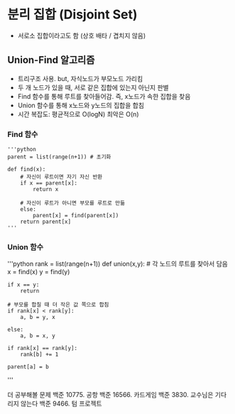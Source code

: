 # 분리 집합 (Disjoint Set)
 * 서로소 집합이라고도 함 (상호 배타 / 겹치지 않음)

## Union-Find 알고리즘
 * 트리구조 사용. but, 자식노드가 부모노드 가리킴
 * 두 개 노드가 있을 때, 서로 같은 집합에 있는지 아닌지 판별
 * Find 함수를 통해 루트를 찾아들어감. 즉, x노드가 속한 집합을 찾음
 * Union 함수를 통해 x노드와 y노드의 집합을 합침
 * 시간 복잡도: 평균적으로 O(logN) 최악은 O(n)

### Find 함수
    '''python
    parent = list(range(n+1)) # 초기화

    def find(x):
        # 자신이 루트이면 자기 자신 반환
        if x == parent[x]: 
            return x
        
        # 자신이 루트가 아니면 부모를 루트로 만듦
        else:
            parent[x] = find(parent[x])
        return parent[x]
    '''

### Union 함수
'''python
rank = list(range(n+1))
def union(x,y):
    # 각 노드의 루트를 찾아서 담음
    x = find(x)
    y = find(y)
    
    if x == y:
        return
    
    # 부모를 합칠 때 더 작은 값 쪽으로 합침
    if rank[x] < rank[y]:
    	a, b = y, x

    else:
    	a, b = x, y

    if rank[x] == rank[y]:
    	rank[b] += 1
    
    parent[a] = b 
'''


더 공부해볼 문제
백준 10775. 공항
백준 16566. 카드게임
백준 3830. 교수님은 기다리지 않는다
백준 9466. 텀 프로젝트